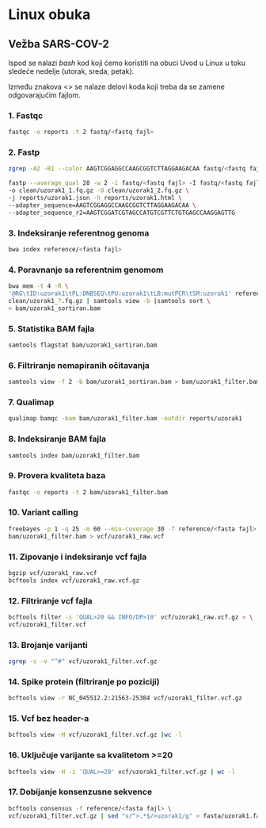 # Linux obuka

## Vežba SARS-COV-2

Ispod se nalazi <i> bash </i> kod koji ćemo koristiti na obuci Uvod u Linux u toku sledeće nedelje (utorak, sreda, petak).

Između znakova <> se nalaze delovi koda koji treba da se zamene odgovarajućim fajlom.

### 1. Fastqc

```bash
fastqc -o reports -t 2 fastq/<fastq fajl>
```
### 2. Fastp
```bash
zgrep -A2 -B1 --color AAGTCGGAGGCCAAGCGGTCTTAGGAAGACAA fastq/<fastq fajl>
```
```bash
fastp --average_qual 28 -w 2 -i fastq/<fastq fajl> -I fastq/<fastq fajl> \
-o clean/uzorak1_1.fq.gz -O clean/uzorak1_2.fq.gz \
-j reports/uzorak1.json -h reports/uzorak1.html \
--adapter_sequence=AAGTCGGAGGCCAAGCGGTCTTAGGAAGACAA \
--adapter_sequence_r2=AAGTCGGATCGTAGCCATGTCGTTCTGTGAGCCAAGGAGTTG
```
### 3. Indeksiranje referentnog genoma

```bash
bwa index reference/<fasta fajl>
```

### 4. Poravnanje sa referentnim genomom
```bash
bwa mem -t 4 -R \
'@RG\tID:uzorak1\tPL:DNBSEQ\tPU:uzorak1\tLB:mutPCR\tSM:uzorak1' reference/<fasta fajl> \
clean/uzorak1_?.fq.gz | samtools view -b |samtools sort \
> bam/uzorak1_sortiran.bam
```

### 5. Statistika BAM fajla
```bash
samtools flagstat bam/uzorak1_sortiran.bam
```

### 6. Filtriranje nemapiranih očitavanja
```bash
samtools view -f 2 -b bam/uzorak1_sortiran.bam > bam/uzorak1_filter.bam
```

### 7. Qualimap
```bash
qualimap bamqc -bam bam/uzorak1_filter.bam -outdir reports/uzorak1
```

### 8. Indeksiranje BAM fajla
```bash
samtools index bam/uzorak1_filter.bam
```

### 9. Provera kvaliteta baza
```bash
fastqc -o reports -t 2 bam/uzorak1_filter.bam
```

### 10. Variant calling
```bash
freebayes -p 1 -q 25 -m 60 --min-coverage 30 -f reference/<fasta fajl> \
bam/uzorak1_filter.bam > vcf/uzorak1_raw.vcf
```
### 11. Zipovanje i indeksiranje vcf fajla
```bash
bgzip vcf/uzorak1_raw.vcf
bcftools index vcf/uzorak1_raw.vcf.gz
```
### 12. Filtriranje vcf fajla
```bash
bcftools filter -i 'QUAL>20 && INFO/DP>10' vcf/uzorak1_raw.vcf.gz > \
vcf/uzorak1_filter.vcf
```

### 13. Brojanje varijanti
```bash
zgrep -c -v "^#" vcf/uzorak1_filter.vcf.gz
```

### 14. Spike protein (filtriranje po poziciji)
```bash
bcftools view -r NC_045512.2:21563-25384 vcf/uzorak1_filter.vcf.gz
```
### 15. Vcf bez header-a
```bash
bcftools view -H vcf/uzorak1_filter.vcf.gz |wc -l
```
### 16. Uključuje varijante sa kvalitetom >=20
```bash
bcftools view -H -i 'QUAL>=20' vcf/uzorak1_filter.vcf.gz | wc -l
```
### 17. Dobijanje konsenzusne sekvence
```bash
bcftools consensus -f reference/<fasta fajl> \
vcf/uzorak1_filter.vcf.gz | sed "s/^>.*$/>uzorak1/g" > fasta/uzorak1.fasta
```

